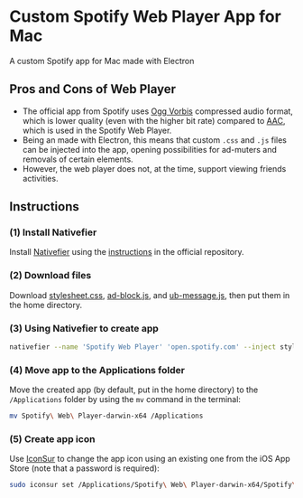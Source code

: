 # Custom Spotify Web Player App for Mac
A custom Spotify app for Mac made with Electron

## Pros and Cons of Web Player
- The official app from Spotify uses [Ogg Vorbis](https://xiph.org/vorbis/) compressed audio format, which is lower quality (even with the higher bit rate) compared to [AAC](https://en.wikipedia.org/wiki/Advanced_Audio_Coding), which is used in the Spotify Web Player.
- Being an made with Electron, this means that custom `.css` and `.js` files can be injected into the app, opening possibilities for ad-muters and removals of certain elements.
- However, the web player does not, at the time, support viewing friends activities.

## Instructions
### (1) Install Nativefier
Install [Nativefier](https://github.com/nativefier/nativefier) using the [instructions](https://github.com/nativefier/nativefier#installation) in the official repository.

### (2) Download files
Download [stylesheet.css](https://github.com/ghzliahlam/spotify-web/blob/main/stylesheet.css), [ad-block.js](https://github.com/ghzliahlam/spotify-web/blob/main/ad-block.js), and [ub-message.js](https://github.com/ghzliahlam/spotify-web/blob/main/ub-message.js), then put them in the home directory.

### (3) Using Nativefier to create app
```zsh
nativefier --name 'Spotify Web Player' 'open.spotify.com' --inject stylesheet.css --inject ad-block.css --inject ub-message.js --title-bar-style 'hiddenInset' --darwin-dark-mode-support --user-agent firefox --widevine
```

### (4) Move app to the Applications folder
Move the created app (by default, put in the home directory) to the `/Applications` folder by using the `mv` command in the terminal:
```zsh
mv Spotify\ Web\ Player-darwin-x64 /Applications
```

### (5) Create app icon
Use [IconSur](https://github.com/rikumi/iconsur) to change the app icon using an existing one from the iOS App Store (note that a password is required):
```zsh
sudo iconsur set /Applications/Spotify\ Web\ Player-darwin-x64/Spotify\ Web\ Player.app --keyword "Spotify"
```
